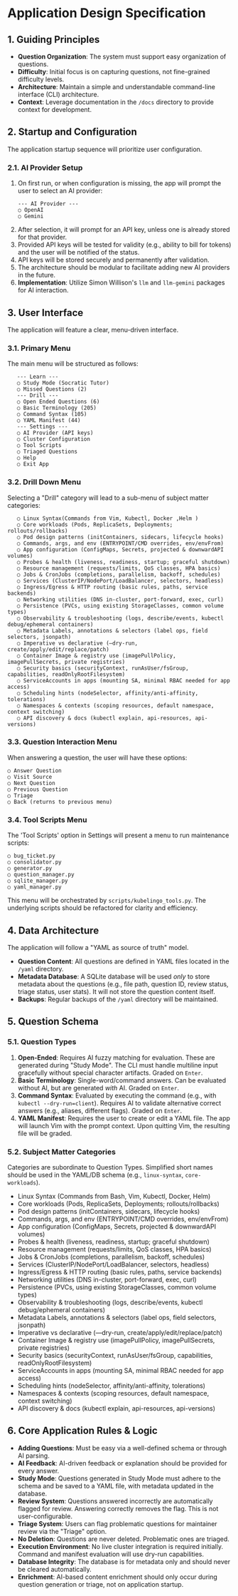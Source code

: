 # Application Design Specification

## 1. Guiding Principles
- **Question Organization**: The system must support easy organization of questions.
- **Difficulty**: Initial focus is on capturing questions, not fine-grained difficulty levels.
- **Architecture**: Maintain a simple and understandable command-line interface (CLI) architecture.
- **Context**: Leverage documentation in the `/docs` directory to provide context for development.

## 2. Startup and Configuration
The application startup sequence will prioritize user configuration.

### 2.1. AI Provider Setup
1.  On first run, or when configuration is missing, the app will prompt the user to select an AI provider:
    ```
    --- AI Provider ---
    ○ OpenAI
    ○ Gemini
    ```
2.  After selection, it will prompt for an API key, unless one is already stored for that provider.
3.  Provided API keys will be tested for validity (e.g., ability to bill for tokens) and the user will be notified of the status.
4.  API keys will be stored securely and permanently after validation.
5.  The architecture should be modular to facilitate adding new AI providers in the future.
6.  **Implementation**: Utilize Simon Willison's `llm` and `llm-gemini` packages for AI interaction.

## 3. User Interface
The application will feature a clear, menu-driven interface.

### 3.1. Primary Menu
The main menu will be structured as follows:
```
   --- Learn ---
   ○ Study Mode (Socratic Tutor)
   ○ Missed Questions (2)
   --- Drill ---
   ○ Open Ended Questions (6)
   ○ Basic Terminology (205)
   ○ Command Syntax (105)
   ○ YAML Manifest (44)
   --- Settings ---
   ○ AI Provider (API keys)
   ○ Cluster Configuration
   ○ Tool Scripts
   ○ Triaged Questions
   ○ Help
   ○ Exit App
```

### 3.2. Drill Down Menu
Selecting a "Drill" category will lead to a sub-menu of subject matter categories:
```
   ○ Linux Syntax(Commands from Vim, Kubectl, Docker ,Helm )
   ○ Core workloads (Pods, ReplicaSets, Deployments; rollouts/rollbacks)
   ○ Pod design patterns (initContainers, sidecars, lifecycle hooks)
   ○ Commands, args, and env (ENTRYPOINT/CMD overrides, env/envFrom)
   ○ App configuration (ConfigMaps, Secrets, projected & downwardAPI volumes)
   ○ Probes & health (liveness, readiness, startup; graceful shutdown)
   ○ Resource management (requests/limits, QoS classes, HPA basics)
   ○ Jobs & CronJobs (completions, parallelism, backoff, schedules)
   ○ Services (ClusterIP/NodePort/LoadBalancer, selectors, headless)
   ○ Ingress/Egress & HTTP routing (basic rules, paths, service backends)
   ○ Networking utilities (DNS in-cluster, port-forward, exec, curl)
   ○ Persistence (PVCs, using existing StorageClasses, common volume types)
   ○ Observability & troubleshooting (logs, describe/events, kubectl debug/ephemeral containers)
   ○ Metadata Labels, annotations & selectors (label ops, field selectors, jsonpath)
   ○ Imperative vs declarative (—dry-run, create/apply/edit/replace/patch)
   ○ Container Image & registry use (imagePullPolicy, imagePullSecrets, private registries)
   ○ Security basics (securityContext, runAsUser/fsGroup, capabilities, readOnlyRootFilesystem)
   ○ ServiceAccounts in apps (mounting SA, minimal RBAC needed for app access)
   ○ Scheduling hints (nodeSelector, affinity/anti-affinity, tolerations)
   ○ Namespaces & contexts (scoping resources, default namespace, context switching)
   ○ API discovery & docs (kubectl explain, api-resources, api-versions)
```

### 3.3. Question Interaction Menu
When answering a question, the user will have these options:
```
○ Answer Question
○ Visit Source
○ Next Question
○ Previous Question
○ Triage
○ Back (returns to previous menu)
```

### 3.4. Tool Scripts Menu
The 'Tool Scripts' option in Settings will present a menu to run maintenance scripts:
```
○ bug_ticket.py
○ consolidator.py
○ generator.py
○ question_manager.py
○ sqlite_manager.py
○ yaml_manager.py
```
This menu will be orchestrated by `scripts/kubelingo_tools.py`. The underlying scripts should be refactored for clarity and efficiency.

## 4. Data Architecture
The application will follow a "YAML as source of truth" model.

- **Question Content**: All questions are defined in YAML files located in the `/yaml` directory.
- **Metadata Database**: A SQLite database will be used *only* to store metadata about the questions (e.g., file path, question ID, review status, triage status, user stats). It will not store the question content itself.
- **Backups**: Regular backups of the `/yaml` directory will be maintained.

## 5. Question Schema

### 5.1. Question Types
1.  **Open-Ended**: Requires AI fuzzy matching for evaluation. These are generated during "Study Mode". The CLI must handle multiline input gracefully without special character artifacts. Graded on `Enter`.
2.  **Basic Terminology**: Single-word/command answers. Can be evaluated without AI, but are generated *with* AI. Graded on `Enter`.
3.  **Command Syntax**: Evaluated by executing the command (e.g., with `kubectl --dry-run=client`). Requires AI to validate alternative correct answers (e.g., aliases, different flags). Graded on `Enter`.
4.  **YAML Manifest**: Requires the user to create or edit a YAML file. The app will launch Vim with the prompt context. Upon quitting Vim, the resulting file will be graded.

### 5.2. Subject Matter Categories
Categories are subordinate to Question Types. Simplified short names should be used in the YAML/DB schema (e.g., `linux-syntax`, `core-workloads`).

- Linux Syntax (Commands from Bash, Vim, Kubectl, Docker, Helm)
- Core workloads (Pods, ReplicaSets, Deployments; rollouts/rollbacks)
- Pod design patterns (initContainers, sidecars, lifecycle hooks)
- Commands, args, and env (ENTRYPOINT/CMD overrides, env/envFrom)
- App configuration (ConfigMaps, Secrets, projected & downwardAPI volumes)
- Probes & health (liveness, readiness, startup; graceful shutdown)
- Resource management (requests/limits, QoS classes, HPA basics)
- Jobs & CronJobs (completions, parallelism, backoff, schedules)
- Services (ClusterIP/NodePort/LoadBalancer, selectors, headless)
- Ingress/Egress & HTTP routing (basic rules, paths, service backends)
- Networking utilities (DNS in-cluster, port-forward, exec, curl)
- Persistence (PVCs, using existing StorageClasses, common volume types)
- Observability & troubleshooting (logs, describe/events, kubectl debug/ephemeral containers)
- Metadata Labels, annotations & selectors (label ops, field selectors, jsonpath)
- Imperative vs declarative (—dry-run, create/apply/edit/replace/patch)
- Container Image & registry use (imagePullPolicy, imagePullSecrets, private registries)
- Security basics (securityContext, runAsUser/fsGroup, capabilities, readOnlyRootFilesystem)
- ServiceAccounts in apps (mounting SA, minimal RBAC needed for app access)
- Scheduling hints (nodeSelector, affinity/anti-affinity, tolerations)
- Namespaces & contexts (scoping resources, default namespace, context switching)
- API discovery & docs (kubectl explain, api-resources, api-versions)


## 6. Core Application Rules & Logic
- **Adding Questions**: Must be easy via a well-defined schema or through AI parsing.
- **AI Feedback**: AI-driven feedback or explanation should be provided for every answer.
- **Study Mode**: Questions generated in Study Mode must adhere to the schema and be saved to a YAML file, with metadata updated in the database.
- **Review System**: Questions answered incorrectly are automatically flagged for review. Answering correctly removes the flag. This is not user-configurable.
- **Triage System**: Users can flag problematic questions for maintainer review via the "Triage" option.
- **No Deletion**: Questions are never deleted. Problematic ones are triaged.
- **Execution Environment**: No live cluster integration is required initially. Command and manifest evaluation will use dry-run capabilities.
- **Database Integrity**: The database is for metadata only and should never be cleared automatically.
- **Enrichment**: AI-based content enrichment should only occur during question generation or triage, not on application startup.
